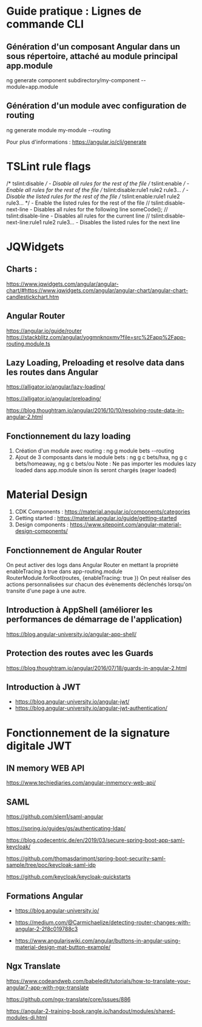 # Guide pratique : Lignes de commande CLI
## Génération d'un composant Angular dans un sous répertoire, attaché au module principal app.module
ng generate component subdirectory/my-component --module=app.module
## Génération d'un module avec configuration de routing
ng generate module my-module --routing

Pour plus d'informations : https://angular.io/cli/generate


# TSLint rule flags

/* tslint:disable */ - Disable all rules for the rest of the file
/* tslint:enable */ - Enable all rules for the rest of the file
/* tslint:disable:rule1 rule2 rule3... */ - Disable the listed rules for the rest of the file
/* tslint:enable:rule1 rule2 rule3... */ - Enable the listed rules for the rest of the file
// tslint:disable-next-line - Disables all rules for the following line
someCode(); // tslint:disable-line - Disables all rules for the current line
// tslint:disable-next-line:rule1 rule2 rule3... - Disables the listed rules for the next line

# JQWidgets

## Charts : 

https://www.jqwidgets.com/angular/angular-chart/#https://www.jqwidgets.com/angular/angular-chart/angular-chart-candlestickchart.htm

## Angular Router

https://angular.io/guide/router
https://stackblitz.com/angular/yogmnknoxmv?file=src%2Fapp%2Fapp-routing.module.ts

## Lazy Loading, Preloading et resolve data dans les routes dans Angular

https://alligator.io/angular/lazy-loading/


https://alligator.io/angular/preloading/


https://blog.thoughtram.io/angular/2016/10/10/resolving-route-data-in-angular-2.html


## Fonctionnement du lazy loading

1) Création d'un module avec routing : ng g module bets --routing
2) Ajout de 3 composants dans le module bets : ng g c bets/hxa, ng g c bets/homeaway, ng g c bets/ou
Note : Ne pas importer les modules lazy loaded dans app.module sinon ils seront chargés (eager loaded)

# Material Design

1) CDK Components : https://material.angular.io/components/categories
2) Getting started : https://material.angular.io/guide/getting-started
3) Design components : https://www.sitepoint.com/angular-material-design-components/

## Fonctionnement de Angular Router
On peut activer des logs dans Angular Router en mettant la propriété enableTracing à true dans app-routing.module
RouterModule.forRoot(routes, {enableTracing: true })
On peut réaliser des actions personnalisées sur chacun des évènements déclenchés lorsqu'on transite d'une page à une autre.

## Introduction à AppShell (améliorer les performances de démarrage de l'application)

https://blog.angular-university.io/angular-app-shell/

## Protection des routes avec les Guards

https://blog.thoughtram.io/angular/2016/07/18/guards-in-angular-2.html

## Introduction à JWT

- https://blog.angular-university.io/angular-jwt/
- https://blog.angular-university.io/angular-jwt-authentication/

# Fonctionnement de la signature digitale JWT

## IN memory WEB API

https://www.techiediaries.com/angular-inmemory-web-api/

## SAML

https://github.com/slem1/saml-angular

https://spring.io/guides/gs/authenticating-ldap/

https://blog.codecentric.de/en/2019/03/secure-spring-boot-app-saml-keycloak/

https://github.com/thomasdarimont/spring-boot-security-saml-sample/tree/poc/keycloak-saml-idp

https://github.com/keycloak/keycloak-quickstarts


## Formations Angular 

- https://blog.angular-university.io/

- https://medium.com/@Carmichaelize/detecting-router-changes-with-angular-2-2f8c019788c3

- https://www.angularjswiki.com/angular/buttons-in-angular-using-material-design-mat-button-example/

## Ngx Translate

https://www.codeandweb.com/babeledit/tutorials/how-to-translate-your-angular7-app-with-ngx-translate

https://github.com/ngx-translate/core/issues/886

https://angular-2-training-book.rangle.io/handout/modules/shared-modules-di.html










